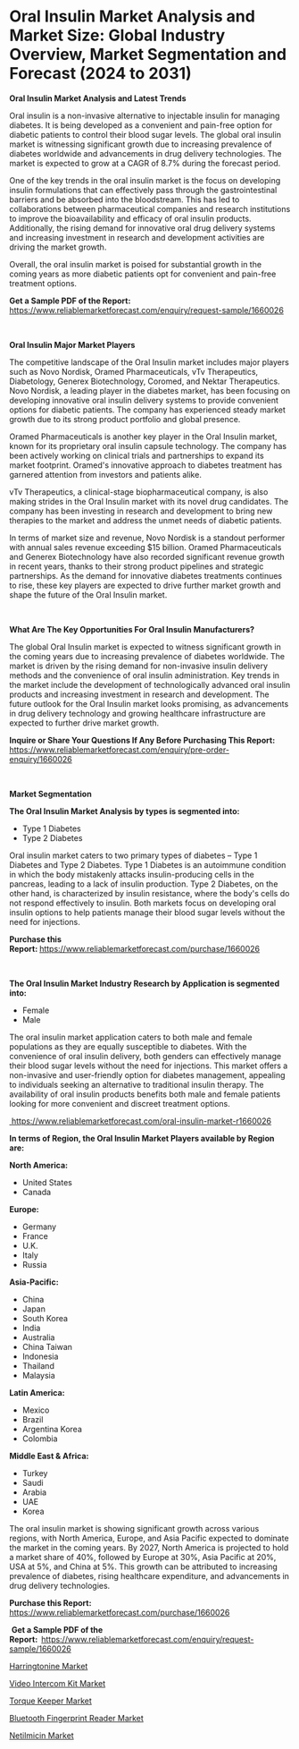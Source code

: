 <p><h1>Oral Insulin Market Analysis and Market Size: Global Industry Overview, Market Segmentation and Forecast (2024 to 2031)</h1></p><p><strong>Oral Insulin Market Analysis and Latest Trends</strong></p>
<p><p>Oral insulin is a non-invasive alternative to injectable insulin for managing diabetes. It is being developed as a convenient and pain-free option for diabetic patients to control their blood sugar levels. The global oral insulin market is witnessing significant growth due to increasing prevalence of diabetes worldwide and advancements in drug delivery technologies. The market is expected to grow at a CAGR of 8.7% during the forecast period.</p><p>One of the key trends in the oral insulin market is the focus on developing insulin formulations that can effectively pass through the gastrointestinal barriers and be absorbed into the bloodstream. This has led to collaborations between pharmaceutical companies and research institutions to improve the bioavailability and efficacy of oral insulin products. Additionally, the rising demand for innovative oral drug delivery systems and increasing investment in research and development activities are driving the market growth.</p><p>Overall, the oral insulin market is poised for substantial growth in the coming years as more diabetic patients opt for convenient and pain-free treatment options.</p></p>
<p><strong>Get a Sample PDF of the Report:&nbsp;</strong> <a href="https://www.reliablemarketforecast.com/enquiry/request-sample/1660026">https://www.reliablemarketforecast.com/enquiry/request-sample/1660026</a></p>
<p>&nbsp;</p>
<p><strong>Oral Insulin Major Market Players</strong></p>
<p><p>The competitive landscape of the Oral Insulin market includes major players such as Novo Nordisk, Oramed Pharmaceuticals, vTv Therapeutics, Diabetology, Generex Biotechnology, Coromed, and Nektar Therapeutics. Novo Nordisk, a leading player in the diabetes market, has been focusing on developing innovative oral insulin delivery systems to provide convenient options for diabetic patients. The company has experienced steady market growth due to its strong product portfolio and global presence.</p><p>Oramed Pharmaceuticals is another key player in the Oral Insulin market, known for its proprietary oral insulin capsule technology. The company has been actively working on clinical trials and partnerships to expand its market footprint. Oramed's innovative approach to diabetes treatment has garnered attention from investors and patients alike.</p><p>vTv Therapeutics, a clinical-stage biopharmaceutical company, is also making strides in the Oral Insulin market with its novel drug candidates. The company has been investing in research and development to bring new therapies to the market and address the unmet needs of diabetic patients.</p><p>In terms of market size and revenue, Novo Nordisk is a standout performer with annual sales revenue exceeding $15 billion. Oramed Pharmaceuticals and Generex Biotechnology have also recorded significant revenue growth in recent years, thanks to their strong product pipelines and strategic partnerships. As the demand for innovative diabetes treatments continues to rise, these key players are expected to drive further market growth and shape the future of the Oral Insulin market.</p></p>
<p>&nbsp;</p>
<p><strong>What Are The Key Opportunities For Oral Insulin Manufacturers?</strong></p>
<p><p>The global Oral Insulin market is expected to witness significant growth in the coming years due to increasing prevalence of diabetes worldwide. The market is driven by the rising demand for non-invasive insulin delivery methods and the convenience of oral insulin administration. Key trends in the market include the development of technologically advanced oral insulin products and increasing investment in research and development. The future outlook for the Oral Insulin market looks promising, as advancements in drug delivery technology and growing healthcare infrastructure are expected to further drive market growth.</p></p>
<p><strong>Inquire or Share Your Questions If Any Before Purchasing This Report:</strong> <a href="https://www.reliablemarketforecast.com/enquiry/pre-order-enquiry/1660026">https://www.reliablemarketforecast.com/enquiry/pre-order-enquiry/1660026</a></p>
<p>&nbsp;</p>
<p><strong>Market Segmentation</strong></p>
<p><strong>The Oral Insulin Market Analysis by types is segmented into:</strong></p>
<p><ul><li>Type 1 Diabetes</li><li>Type 2 Diabetes</li></ul></p>
<p><p>Oral insulin market caters to two primary types of diabetes – Type 1 Diabetes and Type 2 Diabetes. Type 1 Diabetes is an autoimmune condition in which the body mistakenly attacks insulin-producing cells in the pancreas, leading to a lack of insulin production. Type 2 Diabetes, on the other hand, is characterized by insulin resistance, where the body's cells do not respond effectively to insulin. Both markets focus on developing oral insulin options to help patients manage their blood sugar levels without the need for injections.</p></p>
<p><strong>Purchase this Report:&nbsp;</strong><a href="https://www.reliablemarketforecast.com/purchase/1660026">https://www.reliablemarketforecast.com/purchase/1660026</a></p>
<p>&nbsp;</p>
<p><strong>The Oral Insulin Market Industry Research by Application is segmented into:</strong></p>
<p><ul><li>Female</li><li>Male</li></ul></p>
<p><p>The oral insulin market application caters to both male and female populations as they are equally susceptible to diabetes. With the convenience of oral insulin delivery, both genders can effectively manage their blood sugar levels without the need for injections. This market offers a non-invasive and user-friendly option for diabetes management, appealing to individuals seeking an alternative to traditional insulin therapy. The availability of oral insulin products benefits both male and female patients looking for more convenient and discreet treatment options.</p></p>
<p><a href="https://www.reliablemarketforecast.com/oral-insulin-market-r1660026">&nbsp;https://www.reliablemarketforecast.com/oral-insulin-market-r1660026</a></p>
<p><strong>In terms of Region, the Oral Insulin Market Players available by Region are:</strong></p>
<p>
    <p> <strong> North America: </strong>
        <ul>
            <li>United States</li>
            <li>Canada</li>
        </ul>
        </p> 
    <p> <strong> Europe: </strong>
        <ul>
            <li>Germany</li>
            <li>France</li>
            <li>U.K.</li>
            <li>Italy</li>
            <li>Russia</li>
        </ul>
        </p> 
    <p> <strong> Asia-Pacific: </strong>
        <ul>
            <li>China</li>
            <li>Japan</li>
            <li>South Korea</li>
            <li>India</li>
            <li>Australia</li>
            <li>China Taiwan</li>
            <li>Indonesia</li>
            <li>Thailand</li>
            <li>Malaysia</li>
        </ul>
        </p> 
    <p> <strong> Latin America: </strong>
        <ul>
            <li>Mexico</li>
            <li>Brazil</li>
            <li>Argentina Korea</li>
            <li>Colombia</li>
        </ul>
        </p> 
    <p> <strong> Middle East & Africa: </strong>
        <ul>
            <li>Turkey</li>
            <li>Saudi</li>
            <li>Arabia</li>
            <li>UAE</li>
            <li>Korea</li>
        </ul>
    </p>
    </p>
<p><p>The oral insulin market is showing significant growth across various regions, with North America, Europe, and Asia Pacific expected to dominate the market in the coming years. By 2027, North America is projected to hold a market share of 40%, followed by Europe at 30%, Asia Pacific at 20%, USA at 5%, and China at 5%. This growth can be attributed to increasing prevalence of diabetes, rising healthcare expenditure, and advancements in drug delivery technologies.</p></p>
<p><strong>Purchase this Report: </strong><a href="https://www.reliablemarketforecast.com/purchase/1660026">https://www.reliablemarketforecast.com/purchase/1660026</a></p>
<p>&nbsp;<strong>Get a Sample PDF of the Report:&nbsp;&nbsp;</strong><a href="https://www.reliablemarketforecast.com/enquiry/request-sample/1660026">https://www.reliablemarketforecast.com/enquiry/request-sample/1660026</a></p>
<p><strong></strong></p>
<p><p><a href="https://github.com/HenrietteMills1/Market-Research-Report-List-2/blob/main/harringtonine-market.md">Harringtonine Market</a></p><p><a href="https://medium.com/@diegomoen/video-intercom-kit-market-size-market-segmentation-market-trends-and-growth-analysis-forecast-e2f73c0f878a">Video Intercom Kit Market</a></p><p><a href="https://medium.com/@codystark63/torque-keeper-market-size-growth-trends-statistics-forecasts-2024-2031-48eab943b1a5">Torque Keeper Market</a></p><p><a href="https://medium.com/@amandaexton567/bluetooth-fingerprint-reader-market-overview-global-market-trends-and-future-prospects-from-2024-10d4ea78cbce">Bluetooth Fingerprint Reader Market</a></p><p><a href="https://github.com/marthawweekle/Market-Research-Report-List-2/blob/main/netilmicin-market.md">Netilmicin Market</a></p></p>